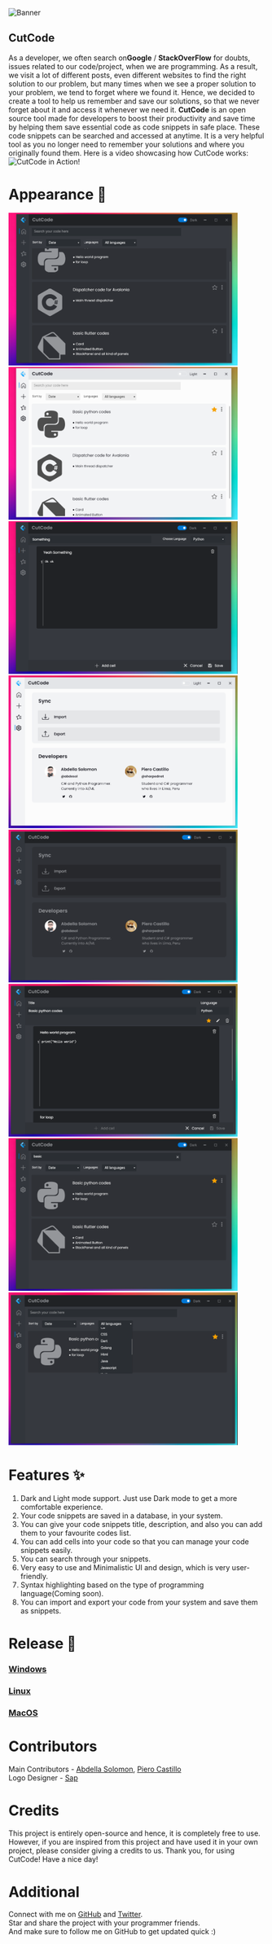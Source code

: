 ![Banner](https://user-images.githubusercontent.com/63385587/135706502-35fee274-a8d2-48da-b9a9-50213ae3104a.png)


## CutCode

As a developer, we often search on<strong>Google</strong> / <strong>StackOverFlow</strong> for doubts, issues related to our code/project, when we are programming. As a result, we visit a lot of different posts, even different websites to find the right solution to our problem, but many times when we see a proper solution to your problem, we tend to forget where we found it. Hence, we decided to create a tool to help us remember and save our solutions, so that we never forget about it and access it whenever we need it. <b>CutCode</b> is an open source tool made for developers to boost their productivity and save time by helping them save essential code as code snippets in safe place. These code snippets can be searched and accessed at anytime. It is a very helpful tool as you no longer need to remember your solutions and where you originally found them. Here is a video showcasing how CutCode works:
![CutCode in Action!](https://cdn.discordapp.com/attachments/536199577284509696/929300585155551252/intro_video_1.gif)

# Appearance 🎨

<div> 
    <img src="./imgs/main_page.png" width=450px height=300px>
    <img src="./imgs/main_page_light.png" width=450px height=300px>
</div>

<div>
    <img src="./imgs/add_page_dark.png" width=450px height=300px>
    <img src="./imgs/setting_light.png" width=450px height=300px>
</div>

<div>
    <img src="./imgs/setting_dark.png" width=450px height=300px>
    <img src="./imgs/code_view_page.png" width=450px height=300px>
</div>

<div> 
    <img src="./imgs/main_page_search.png" width=450px height=300px>
    <img src="./imgs/fav_page.png" width=450px height=300px>
</div>

# Features ✨

1. Dark and Light mode support. Just use Dark mode to get a more comfortable experience.
2. Your code snippets are saved in a database, in your system.
3. You can give your code snippets title, description, and also you can add them to your favourite codes list.
4. You can add cells into your code so that you can manage your code snippets easily.
5. You can search through your snippets.
6. Very easy to use and Minimalistic UI and design, which is very user-friendly.
7. Syntax highlighting based on the type of programming language(Coming soon).
8. You can import and export your code from your system and save them as snippets.

# Release 🚀
### [Windows](https://www.google.com) <br>
### [Linux](https://www.google.com) <br>
### [MacOS](https://www.google.com)

# Contributors

Main Contributors - [Abdella Solomon](https://github.com/Abdesol), [Piero Castillo](https://github.com/PieroCastillo/)
<br>
Logo Designer - [Sap](https://github.com/imsaptarshi)

# Credits
This project is entirely open-source and hence, it is completely free to use. However, if you are inspired from this project and have used it in your own project, please consider giving a credits to us.
Thank you, for using CutCode!
Have a nice day!

# Additional 

Connect with me on [GitHub](https://github.com/Abdesol) and [Twitter](https://twitter.com/AbdellaSolomon).
<br>
Star and share the project with your programmer friends.
<br>
And make sure to follow me on GitHub to get updated quick :)
